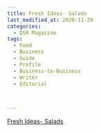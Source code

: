 ```yaml
---
title: Fresh Ideas- Salads
last_modified_at: 2020-11-29
categories:
  - QSR Magazine
tags:
  - Food
  - Business
  - Guide
  - Profile
  - Business-to-Business
  - Writer
  - Editorial 



---
```


[Fresh Ideas- Salads](http://www.ourdigitalmags.com/publication/?i=620053&ver=html5&p=29)
